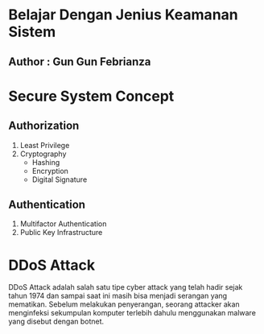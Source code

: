 # Belajar Dengan Jenius Keamanan Sistem

## Author : Gun Gun Febrianza



# Secure System Concept

## Authorization

1. Least Privilege
2. Cryptography
   - Hashing
   - Encryption
   - Digital Signature

## Authentication

1. Multifactor Authentication
2. Public Key Infrastructure



# DDoS Attack

DDoS Attack adalah salah satu tipe cyber attack yang telah hadir sejak tahun 1974 dan sampai saat ini masih bisa menjadi serangan yang mematikan. Sebelum melakukan penyerangan, seorang attacker akan menginfeksi sekumpulan komputer terlebih dahulu menggunakan malware yang disebut dengan botnet.
